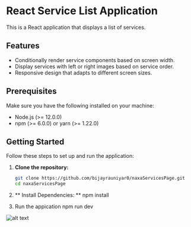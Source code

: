 # React Service List Application

This is a React application that displays a list of services.

## Features

- Conditionally render service components based on screen width.
- Display services with left or right images based on service order.
- Responsive design that adapts to different screen sizes.

## Prerequisites

Make sure you have the following installed on your machine:

- Node.js (>= 12.0.0)
- npm (>= 6.0.0) or yarn (>= 1.22.0)

## Getting Started

Follow these steps to set up and run the application:

1. **Clone the repository:**

   ```bash
   git clone https://github.com/bijayrauniyar0/naxaServicesPage.git
   cd naxaServicesPage

2. ** Install Dependencies: **
    npm install

3. Run the appication
    npm run dev


![alt text](https://github.com/bijayrauniyar0/naxaServicesPage/blob/main/src/assets/screenshot.png "Screenshot of page")
